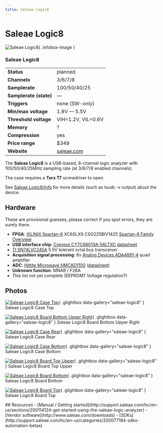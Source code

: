 ```yaml
---
title: Saleae Logic8
---
```


# Saleae Logic8

<div class="infobox" markdown>

![Saleae Logic8](./img/Saleae_Logic8_case_top.jpg){ .infobox-image }

### Saleae Logic8

| | |
|---|---|
| **Status** | planned |
| **Channels** | 3/6/7/8 |
| **Samplerate** | 100/50/40/25 |
| **Samplerate (state)** | — |
| **Triggers** | none (SW-only) |
| **Min/max voltage** | 1.8V — 5.5V |
| **Threshold voltage** | VIH=1.2V, VIL=0.6V |
| **Memory** | ? |
| **Compression** | yes |
| **Price range** | $349 |
| **Website** | [saleae.com](http://www.saleae.com/) |

</div>

The **Saleae Logic8** is a USB-based, 8-channel logic analyzer with 100/50/40/25MHz sampling rate (at 3/6/7/8 enabled channels).

The case requires a **Torx T7** screwdriver to open.

See [Saleae Logic8/Info](https://sigrok.org/wiki/Saleae_Logic8/Info) for more details (such as lsusb -v output) about the device. 

## Hardware

These are provisional guesses, please correct if you spot errors, they are surely there.

- **FPGA**: [XILINIX Spartan-6](http://www.xilinx.com/products/silicon-devices/fpga/spartan-6.html) XC6SLX9 CSG225BIV1425 [Spartan-6 Family Overview](http://www.xilinx.com/support/documentation/data_sheets/ds160.pdf)
- **USB interface chip**: [Cypress CY7C66013A-56LTXC](http://www.cypress.com/?mpn=CY7C68013A-56LTXC) [datasheet](http://www.cypress.com/?docID=45142)
- [TI SN74LVC245A](http://www.ti.com/product/sn74lvc245a?qgpn=sn74lvc245a) 5.5V tolerant octal bus transceiver
- **Acquisition signal processing**: 6x [Analog Devices ADA4891-4](http://www.analog.com/static/imported-files/data_sheets/ADA4891-1_4891-2_4891-3_4891-4.PDF) quad amplifier
- **ADC**: [Hittite Microwave HMCAD1100](https://www.hittite.com/products/view.html/view/HMCAD1100) ([datasheet](https://www.hittite.com/content/documents/data_sheet/hmcad1100.pdf))
- **Unknown function**: MNAB / F26A
- This list not yet complete (EEPROM? Voltage regulation?)

## Photos

<div class="photo-grid" markdown>

[![Saleae Logic8 Case Top](./img/Saleae_Logic8_case_top.jpg)](./img/Saleae_Logic8_case_top.jpg "Saleae Logic8 Case Top"){ .glightbox data-gallery="saleae-logic8" }
<span class="caption">Saleae Logic8 Case Top</span>

[![Saleae Logic8 Board Bottom Upper Right](./img/Saleae_Logic8_board_bottom_upper_right.jpg)](./img/Saleae_Logic8_board_bottom_upper_right.jpg "Saleae Logic8 Board Bottom Upper Right"){ .glightbox data-gallery="saleae-logic8" }
<span class="caption">Saleae Logic8 Board Bottom Upper Right</span>

[![Saleae Logic8 Case Rear](./img/Saleae_Logic8_case_rear.jpg)](./img/Saleae_Logic8_case_rear.jpg "Saleae Logic8 Case Rear"){ .glightbox data-gallery="saleae-logic8" }
<span class="caption">Saleae Logic8 Case Rear</span>

[![Saleae Logic8 Case Bottom](./img/Saleae_Logic8_case_bottom.jpg)](./img/Saleae_Logic8_case_bottom.jpg "Saleae Logic8 Case Bottom"){ .glightbox data-gallery="saleae-logic8" }
<span class="caption">Saleae Logic8 Case Bottom</span>

[![Saleae Logic8 Board Top Upper](./img/Saleae_Logic8_board_top_upper.jpg)](./img/Saleae_Logic8_board_top_upper.jpg "Saleae Logic8 Board Top Upper"){ .glightbox data-gallery="saleae-logic8" }
<span class="caption">Saleae Logic8 Board Top Upper</span>

[![Saleae Logic8 Board Bottom](./img/Saleae_Logic8_board_bottom.jpg)](./img/Saleae_Logic8_board_bottom.jpg "Saleae Logic8 Board Bottom"){ .glightbox data-gallery="saleae-logic8" }
<span class="caption">Saleae Logic8 Board Bottom</span>

[![Saleae Logic8 Board Top](./img/Saleae_Logic8_board_top.jpg)](./img/Saleae_Logic8_board_top.jpg "Saleae Logic8 Board Top"){ .glightbox data-gallery="saleae-logic8" }
<span class="caption">Saleae Logic8 Board Top</span>

</div>
## Resources
- [Manual / Getting started](http://support.saleae.com/hc/en-us/sections/200114124-get-started-using-the-saleae-logic-analyzer)
- [Vendor software](http://www.saleae.com/downloads)
- [SDKs](http://support.saleae.com/hc/en-us/categories/200077184-sdks-automation-betas)

